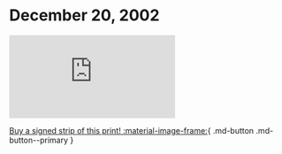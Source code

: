 # December 20, 2002

![](https://www.achewood.com/comic.php?date=12202002)

[Buy a signed strip of this print! :material-image-frame:](https://achewood-holiday-pop-up.myshopify.com/products/strip#12202002){ .md-button .md-button--primary }
